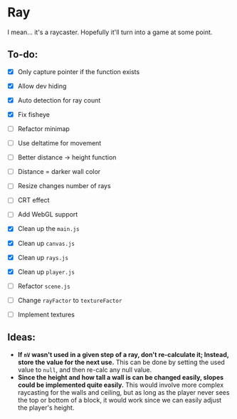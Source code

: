 # Ray

I mean... it's a raycaster. Hopefully it'll turn into a game at some point.

## To-do:

- [X] Only capture pointer if the function exists
- [X] Allow dev hiding
- [X] Auto detection for ray count
- [X] Fix fisheye
- [ ] Refactor minimap
- [ ] Use deltatime for movement
- [ ] Better distance -> height function
- [ ] Distance = darker wall color
- [ ] Resize changes number of rays
- [ ] CRT effect
- [ ] Add WebGL support
- [X] Clean up the `main.js`
- [X] Clean up `canvas.js`
- [X] Clean up `rays.js`
- [X] Clean up `player.js`
- [ ] Refactor `scene.js`
- [ ] Change `rayFactor` to `textureFactor`
- [ ] Implement textures


## Ideas:

- **If `nV` wasn't used in a given step of a ray, don't re-calculate it; Instead, store the value for the next use.** This can be done by setting the used value to `null`, and then re-calc any null value.
- **Since the height and how tall a wall is can be changed easily, slopes could be implemented quite easily.** This would involve more complex raycasting for the walls and ceiling, but as long as the player never sees the top or bottom of a block, it would work since we can easily adjust the player's height.